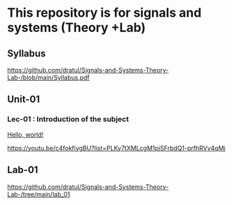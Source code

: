 # This repository is for signals and systems (Theory +Lab)

## Syllabus
https://github.com/dratul/Signals-and-Systems-Theory-Lab-/blob/main/Syllabus.pdf

## Unit-01
### Lec-01 : Introduction of the subject

<a href="https://youtu.be/c4fokfiygBU?list=PLKy7tXMLcgM1pjSFrbdQ1-prfhRVv4qMj" target="_blank">Hello, world!</a>


https://youtu.be/c4fokfiygBU?list=PLKy7tXMLcgM1pjSFrbdQ1-prfhRVv4qMj


## Lab-01
https://github.com/dratul/Signals-and-Systems-Theory-Lab-/tree/main/lab_01
